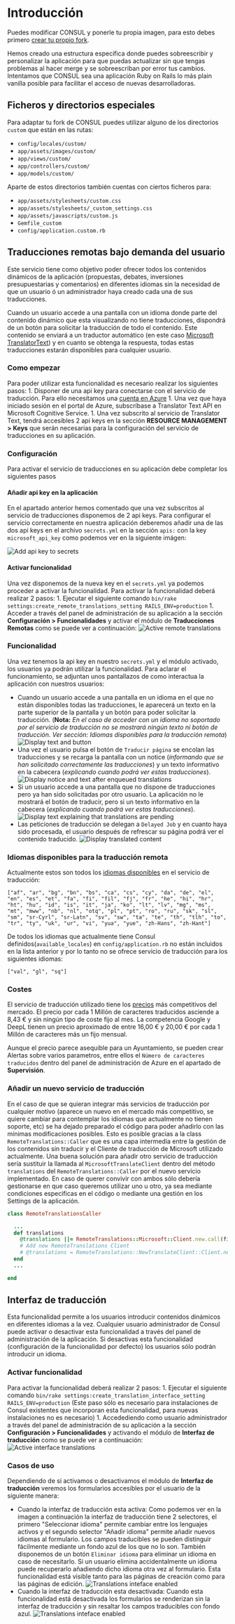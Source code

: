 # Introducción

Puedes modificar CONSUL y ponerle tu propia imagen, para esto debes primero [crear tu propio fork](https://github.com/taitus/docs/tree/ae4f905cbe4d87e22bef41f563ffdf81aa3cfb3b/es/customization/forks/create.md).

Hemos creado una estructura específica donde puedes sobreescribir y personalizar la aplicación para que puedas actualizar sin que tengas problemas al hacer merge y se sobreescriban por error tus cambios. Intentamos que CONSUL sea una aplicación Ruby on Rails lo más plain vanilla posible para facilitar el acceso de nuevas desarrolladoras.

## Ficheros y directorios especiales

Para adaptar tu fork de CONSUL puedes utilizar alguno de los directorios `custom` que están en las rutas:

* `config/locales/custom/`
* `app/assets/images/custom/`
* `app/views/custom/`
* `app/controllers/custom/`
* `app/models/custom/`

Aparte de estos directorios también cuentas con ciertos ficheros para:

* `app/assets/stylesheets/custom.css`
* `app/assets/stylesheets/_custom_settings.css`
* `app/assets/javascripts/custom.js`
* `Gemfile_custom`
* `config/application.custom.rb`

## Traducciones remotas bajo demanda del usuario

Este servicio tiene como objetivo poder ofrecer todos los contenidos dinámicos de la aplicación \(propuestas, debates, inversiones presupuestarias y comentarios\) en diferentes idiomas sin la necesidad de que un usuario ó un administrador haya creado cada una de sus traducciones.

Cuando un usuario accede a una pantalla con un idioma donde parte del contenido dinámico que esta visualizando no tiene traducciones, dispondrá de un botón para solicitar la traducción de todo el contenido. Este contenido se enviará a un traductor automático \(en este caso [Microsoft TranslatorText](https://azure.microsoft.com/es-es/services/cognitive-services/translator-text-api/)\) y en cuanto se obtenga la respuesta, todas estas traducciones estarán disponibles para cualquier usuario.

### Como empezar

Para poder utilizar esta funcionalidad es necesario realizar los siguientes pasos: 1. Disponer de una api key para conectarse con el servicio de traducción. Para ello necesitamos una [cuenta en Azure](https://azure.microsoft.com/es-es/) 1. Una vez que haya iniciado sesión en el portal de Azure, subscríbase a Translator Text API en Microsoft Cognitive Service. 1. Una vez subscrito al servicio de Translator Text, tendrá accesibles 2 api keys en la sección **RESOURCE MANAGEMENT &gt; Keys** que serán necesarias para la configuración del servicio de traducciones en su aplicación.

### Configuración

Para activar el servicio de traducciones en su aplicación debe completar los siguientes pasos

#### Añadir api key en la aplicación

En el apartado anterior hemos comentado que una vez subscritos al servicio de traducciones disponemos de 2 api keys. Para configurar el servicio correctamente en nuestra aplicación deberemos añadir una de las dos api keys en el archivo `secrets.yml` en la sección `apis:` con la key `microsoft_api_key` como podemos ver en la siguiente imágen:

![Add api key to secrets](../../.gitbook/assets/add-api-key-to-secrets.png)

#### Activar funcionalidad

Una vez disponemos de la nueva key en el `secrets.yml` ya podemos proceder a activar la funcionalidad. Para activar la funcionalidad deberá realizar 2 pasos: 1. Ejecutar el siguiente comando `bin/rake settings:create_remote_translations_setting RAILS_ENV=production` 1. Acceder a través del panel de administración de su aplicación a la sección **Configuración &gt; Funcionalidades** y activar el módulo de **Traducciones Remotas** como se puede ver a continuación: ![Active remote translations](../../.gitbook/assets/active-remote-translations-es%20%281%29.png)

### Funcionalidad

Una vez tenemos la api key en nuestro `secrets.yml` y el módulo activado, los usuarios ya podrán utilizar la funcionalidad. Para aclarar el funcionamiento, se adjuntan unos pantallazos de como interactua la aplicación con nuestros usuarios:

* Cuando un usuario accede a una pantalla en un idioma en el que no están disponibles todas las traducciones, le aparecerá un texto en la parte superior de la pantalla y un botón para poder solicitar la traducción. \(**Nota:** _En el caso de acceder con un idioma no soportado por el servicio de traducción no se mostrará ningún texto ni botón de traducción. Ver sección: Idiomas disponibles para la traducción remota_\) ![Display text and button](../../.gitbook/assets/display-text-and-button-es.png)
* Una vez el usuario pulsa el botón de `Traducir página` se encolan las traducciones y se recarga la pantalla con un notice \(_informando que se han solicitado correctamente las traducciones_\) y un texto informativo en la cabecera \(_explicando cuando podrá ver estas traducciones_\). ![Display notice and text after enqueued translations](../../.gitbook/assets/display-notice-and-text-after-enqueued-es.png)
* Si un usuario accede a una pantalla que no dispone de traducciones pero ya han sido solicitadas por otro usuario. La aplicación no le mostrará el botón de traducir, pero si un texto informativo en la cabecera \(_explicando cuando podrá ver estas traducciones_\). ![Display text explaining that translations are pending](../../.gitbook/assets/display-text-translations-pending-es%20%281%29.png)
* Las peticiones de traducción se delegan a `Delayed Job` y en cuanto haya sido procesada, el usuario después de refrescar su página podrá ver el contenido traducido. ![Display translated content](../../.gitbook/assets/display-translated-content-es%20%281%29.png)

### Idiomas disponibles para la traducción remota

Actualmente estos son todos los [idiomas disponibles](https://docs.microsoft.com/es-es/azure/cognitive-services/translator/quickstart-ruby-languages) en el servicio de traducción:

```text
["af", "ar", "bg", "bn", "bs", "ca", "cs", "cy", "da", "de", "el", "en", "es", "et", "fa", "fi", "fil", "fj", "fr", "he", "hi", "hr", "ht", "hu", "id", "is", "it", "ja", "ko", "lt", "lv", "mg", "ms", "mt", "mww", "nb", "nl", "otq", "pl", "pt", "ro", "ru", "sk", "sl", "sm", "sr-Cyrl", "sr-Latn", "sv", "sw", "ta", "te", "th", "tlh", "to", "tr", "ty", "uk", "ur", "vi", "yua", "yue", "zh-Hans", "zh-Hant"]
```

De todos los idiomas que actualmente tiene Consul definidos\(`available_locales`\) en `config/application.rb` no están incluidos en la lista anterior y por lo tanto no se ofrece servicio de traducción para los siguientes idiomas:

```text
["val", "gl", "sq"]
```

### Costes

El servicio de traducción utilizado tiene los [precios](https://azure.microsoft.com/es-es/pricing/details/cognitive-services/translator-text-api/) más competitivos del mercado. El precio por cada 1 Millón de caracteres traducidos asciende a 8,43 € y sin ningún tipo de coste fijo al mes. La competencia Google y DeepL tienen un precio aproximado de entre 16,00 € y 20,00 € por cada 1 Millón de caracteres más un fijo mensual.

Aunque el precio parece asequible para un Ayuntamiento, se pueden crear Alertas sobre varios parametros, entre ellos el `Número de caracteres traducidos` dentro del panel de administración de Azure en el apartado de **Supervisión**.

### Añadir un nuevo servicio de traducción

En el caso de que se quieran integrar más servicios de traducción por cualquier motivo \(aparece un nuevo en el mercado más competitivo, se quiere cambiar para contemplar los idiomas que actualmente no tienen soporte, etc\) se ha dejado preparado el código para poder añadirlo con las mínimas modificaciones posibles. Esto es posible gracias a la class `RemoteTranslations::Caller` que es una capa intermedia entre la gestión de los contenidos sin traducir y el Cliente de traducción de Microsoft utilizado actualmente. Una buena solución para añadir otro servicio de traducción sería sustituir la llamada al `MicrosoftTranslateClient` dentro del método `translations` del `RemoteTranslations::Caller` por el nuevo servicio implementado. En caso de querer convivir con ambos sólo debería gestionarse en que caso queremos utilizar uno u otro, ya sea mediante condiciones especificas en el código o mediante una gestión en los Settings de la aplicación.

```ruby
class RemoteTranslationsCaller

  ...
  def translations
    @translations ||= RemoteTranslations::Microsoft::Client.new.call(fields_values, locale)
    # Add new RemoteTranslations Client
    # @translations = RemoteTranslations::NewTranslateClient::Client.new.call(fields_values, locale_to)
  end
  ...

end
```

## Interfaz de traducción

Esta funcionalidad permite a los usuarios introducir contenidos dinámicos en diferentes idiomas a la vez. Cualquier usuario administrador de Consul puede activar o desactivar esta funcionalidad a través del panel de administración de la aplicación. Si desactivas esta funcionalidad \(configuración de la funcionalidad por defecto\) los usuarios sólo podrán introducir un idioma.

### Activar funcionalidad

Para activar la funcionalidad deberá realizar 2 pasos: 1. Ejecutar el siguiente comando `bin/rake settings:create_translation_interface_setting RAILS_ENV=production` \(Este paso sólo es necesario para instalaciones de Consul existentes que incorporan esta funcionalidad, para nuevas instalaciones no es necesario\) 1. Accedediendo como usuario administrador a través del panel de administración de su aplicación a la sección **Configuración &gt; Funcionalidades** y activando el módulo de **Interfaz de traducción** como se puede ver a continuación: ![Active interface translations](../../.gitbook/assets/active-interface-translations-es.png)

### Casos de uso

Dependiendo de si activamos o desactivamos el módulo de **Interfaz de traducción** veremos los formularios accesibles por el usuario de la siguiente manera:

* Cuando la interfaz de traducción esta activa: Como podemos ver en la imagen a continuación la interfaz de traducción tiene 2 selectores, el primero "Seleccionar idioma" permite cambiar entre los lenguajes activos y el segundo selector "Añadir idioma" permite añadir nuevos idiomas al formulario. Los campos traducibles se pueden distinguir fácilmente mediante un fondo azul de los que no lo son. También disponemos de un botón `Eliminar idioma` para eliminar un idioma en caso de necesitarlo. Si un usuario elimina accidentalmente un idioma puede recuperarlo añadiendo dicho idioma otra vez al formulario. Esta funcionalidad está visible tanto para las páginas de creación como para las páginas de edición. ![Translations inteface enabled](../../.gitbook/assets/translations-interface-enabled-es.png)
* Cuando la interfaz de traducción esta desactivada: Cuando esta funcionalidad está desactivada los formularios se renderizan sin la interfaz de traducción y sin resaltar los campos traducibles con fondo azul. ![Translations inteface enabled](../../.gitbook/assets/translations-interface-disabled-es%20%281%29.png)

